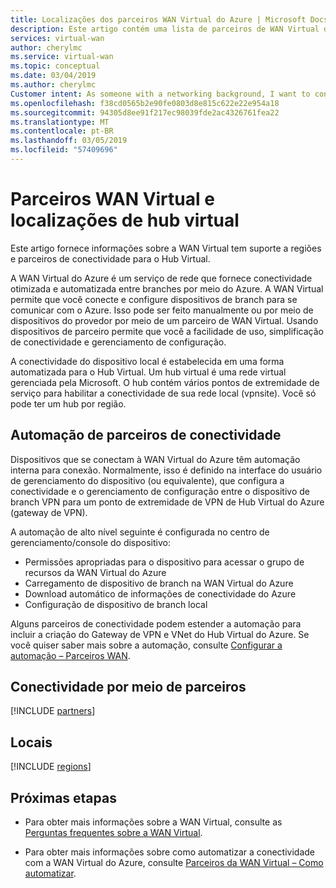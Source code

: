 ```yaml
---
title: Localizações dos parceiros WAN Virtual do Azure | Microsoft Docs
description: Este artigo contém uma lista de parceiros de WAN Virtual do Azure e locais de hub.
services: virtual-wan
author: cherylmc
ms.service: virtual-wan
ms.topic: conceptual
ms.date: 03/04/2019
ms.author: cherylmc
Customer intent: As someone with a networking background, I want to connect find a Virtual WAN partner
ms.openlocfilehash: f38cd0565b2e90fe0803d8e815c622e22e954a18
ms.sourcegitcommit: 94305d8ee91f217ec98039fde2ac4326761fea22
ms.translationtype: MT
ms.contentlocale: pt-BR
ms.lasthandoff: 03/05/2019
ms.locfileid: "57409696"
---
```

# <a name="virtual-wan-partners-and-virtual-hub-locations"></a>Parceiros WAN Virtual e localizações de hub virtual

Este artigo fornece informações sobre a WAN Virtual tem suporte a regiões e parceiros de conectividade para o Hub Virtual.

A WAN Virtual do Azure é um serviço de rede que fornece conectividade otimizada e automatizada entre branches por meio do Azure. A WAN Virtual permite que você conecte e configure dispositivos de branch para se comunicar com o Azure. Isso pode ser feito manualmente ou por meio de dispositivos do provedor por meio de um parceiro de WAN Virtual. Usando dispositivos de parceiro permite que você a facilidade de uso, simplificação de conectividade e gerenciamento de configuração.

A conectividade do dispositivo local é estabelecida em uma forma automatizada para o Hub Virtual. Um hub virtual é uma rede virtual gerenciada pela Microsoft. O hub contém vários pontos de extremidade de serviço para habilitar a conectividade de sua rede local (vpnsite). Você só pode ter um hub por região.

## <a name="automation"></a>Automação de parceiros de conectividade

Dispositivos que se conectam à WAN Virtual do Azure têm automação interna para conexão. Normalmente, isso é definido na interface do usuário de gerenciamento do dispositivo (ou equivalente), que configura a conectividade e o gerenciamento de configuração entre o dispositivo de branch VPN para um ponto de extremidade de VPN de Hub Virtual do Azure (gateway de VPN).

A automação de alto nível seguinte é configurada no centro de gerenciamento/console do dispositivo:

* Permissões apropriadas para o dispositivo para acessar o grupo de recursos da WAN Virtual do Azure
* Carregamento de dispositivo de branch na WAN Virtual do Azure
* Download automático de informações de conectividade do Azure
* Configuração de dispositivo de branch local 

Alguns parceiros de conectividade podem estender a automação para incluir a criação do Gateway de VPN e VNet do Hub Virtual do Azure. Se você quiser saber mais sobre a automação, consulte [Configurar a automação – Parceiros WAN](virtual-wan-configure-automation-providers.md).

## <a name="partners"></a>Conectividade por meio de parceiros

[!INCLUDE [partners](../../includes/virtual-wan-partners-include.md)]

## <a name="locations"></a>Locais

[!INCLUDE [regions](../../includes/virtual-wan-regions-include.md)]

## <a name="next-steps"></a>Próximas etapas

* Para obter mais informações sobre a WAN Virtual, consulte as [Perguntas frequentes sobre a WAN Virtual](virtual-wan-faq.md).

* Para obter mais informações sobre como automatizar a conectividade com a WAN Virtual do Azure, consulte [Parceiros da WAN Virtual – Como automatizar](virtual-wan-configure-automation-providers.md).
